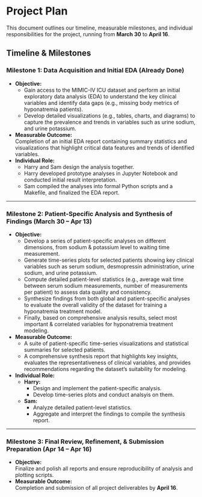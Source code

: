 # Project Plan

This document outlines our timeline, measurable milestones, and individual responsibilities for the project, running from **March 30** to **April 16**.

## Timeline & Milestones

### Milestone 1: Data Acquisition and Initial EDA (Already Done)
- **Objective:**  
  - Gain access to the MIMIC-IV ICU dataset and perform an initial exploratory data analysis (EDA) to understand the key clinical variables and identify data gaps (e.g., missing body metrics of hyponatremia patients).
  - Develop detailed visualizations (e.g., tables, charts, and diagrams) to capture the prevalence and trends in variables such as urine sodium, and urine potassium.
- **Measurable Outcome:**  
  Completion of an initial EDA report containing summary statistics and visualizations that highlight critical data features and trends of identified variables.
- **Individual Role:**
  - Harry and Sam design the analysis together.
  - Harry developed prototype analyses in Jupyter Notebook and conducted initial result interpretation.
  - Sam compiled the analyses into formal Python scripts and a Makefile, and finalized the EDA report.

---

### Milestone 2: Patient-Specific Analysis and Synthesis of Findings (March 30 – Apr 13)
- **Objective:**  
  - Develop a series of patient-specific analyses on different dimensions, from sodium & potassium level to waiting time measurement.
  - Generate time-series plots for selected patients showing key clinical variables such as serum sodium, desmopressin administration, urine sodium, and urine potassium.
  - Compute detailed patient-level statistics (e.g., average wait time between serum sodium measurements, number of measurements per patient) to assess data quality and consistency.
  - Synthesize findings from both global and patient-specific analyses to evaluate the overall validity of the dataset for training a hyponatremia treatment model.
  - Finally, based on comprehensive analysis results, select most important & correlated variables for hyponatremia treatment modeling. 
- **Measurable Outcome:**  
  - A suite of patient-specific time-series visualizations and statistical summaries for selected patients.
  - A comprehensive synthesis report that highlights key insights, evaluates the representativeness of clinical variables, and provides recommendations regarding the dataset’s suitability for modeling.
- **Individual Role:**  
  - **Harry:**  
    - Design and implement the patient-specific analysis.
    - Develop time-series plots and conduct analsyis on them.
  - **Sam:**  
    - Analyze detailed patient-level statistics.
    - Aggregate and interpret the findings to compile the synthesis report.

---

### Milestone 3: Final Review, Refinement, & Submission Preparation (Apr 14 – Apr 16)
- **Objective:**  
  Finalize and polish all reports and ensure reproducibility of analysis and plotting scripts.
- **Measurable Outcome:**  
  Completion and submission of all project deliverables by **April 16**.
